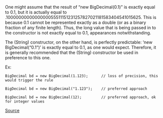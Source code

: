 One might assume that the result of “new BigDecimal(0.1)” is exactly equal to 0.1,
but it is actually equal to .1000000000000000055511151231257827021181583404541015625.
This is because 0.1 cannot be represented exactly as a double (or as a binary fraction of any finite length).
Thus, the long value that is being passed in to the constructor is not exactly equal to 0.1, appearances notwithstanding.

The (String) constructor, on the other hand, is perfectly predictable: ‘new BigDecimal(“0.1”)’ is exactly equal to 0.1, as one would expect. Therefore, it is generally recommended that the (String) constructor be used in preference to this one.

Ex:


    BigDecimal bd = new BigDecimal(1.123);		// loss of precision, this would trigger the rule

    BigDecimal bd = new BigDecimal("1.123");   	// preferred approach

    BigDecimal bd = new BigDecimal(12);     	// preferred approach, ok for integer values

[Source](http://pmd.sourceforge.net/pmd-5.3.2/pmd-java/rules/java/basic.html#AvoidDecimalLiteralsInBigDecimalConstructor)